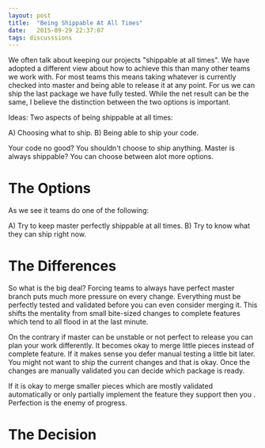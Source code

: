 ```yaml
---
layout: post
title:  "Being Shippable At All Times"
date:   2015-09-29 22:37:07
tags: discusssions
---
```


We often talk about keeping our projects "shippable at all times". We have
adopted a different view about how to achieve this than many other teams we
work with. For most teams this means taking whatever is currently checked into
master and being able to release it at any point. For us we can ship the last
package we have fully tested. While the net result can be the same, I believe
the distinction between the two options is important.

Ideas:
Two aspects of being shippable at all times:

A) Choosing what to ship.
B) Being able to ship your code.

Your code no good? You shouldn't choose to ship anything.
Master is always shippable? You can choose between alot more options.



The Options
===============================================================================

As we see it teams do one of the following:

A) Try to keep master perfectly shippable at all times.
B) Try to know what they can ship right now.

The Differences
===============================================================================

So what is the big deal? Forcing teams to always have perfect master branch
puts much more pressure on every change. Everything must be perfectly tested
and validated before you can even consider merging it. This shifts the
mentality from small bite-sized changes to complete features which tend to all
flood in at the last minute.

On the contrary if master can be unstable or not perfect to release you can
plan your work differently. It becomes okay to merge little pieces instead of
complete feature. If it makes sense you defer manual testing a little bit
later. You might not want to ship the current changes and that is okay. Once
the changes are manually validated you can decide which package is ready.



  If it is okay to merge smaller pieces which are mostly validated automatically
or only partially implement the feature they support then you .
 Perfection is the enemy
of progress.

The Decision
===============================================================================